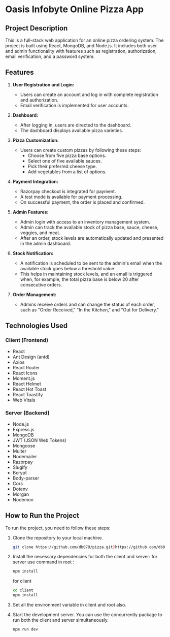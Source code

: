 # Oasis Infobyte Online Pizza App

## Project Description

This is a full-stack web application for an online pizza ordering system. The project is built using React, MongoDB, and Node.js. It includes both user and admin functionality with features such as registration, authorization, email verification, and a password system.

## Features

1. **User Registration and Login:**
   - Users can create an account and log in with complete registration and authorization.
   - Email verification is implemented for user accounts.

2. **Dashboard:**
   - After logging in, users are directed to the dashboard.
   - The dashboard displays available pizza varieties.

3. **Pizza Customization:**
   - Users can create custom pizzas by following these steps:
     - Choose from five pizza base options.
     - Select one of five available sauces.
     - Pick their preferred cheese type.
     - Add vegetables from a list of options.

4. **Payment Integration:**
   - Razorpay checkout is integrated for payment.
   - A test mode is available for payment processing.
   - On successful payment, the order is placed and confirmed.

5. **Admin Features:**
   - Admin login with access to an inventory management system.
   - Admin can track the available stock of pizza base, sauce, cheese, veggies, and meat.
   - After an order, stock levels are automatically updated and presented in the admin dashboard.

6. **Stock Notification:**
   - A notification is scheduled to be sent to the admin's email when the available stock goes below a threshold value.
   - This helps in maintaining stock levels, and an email is triggered when, for example, the total pizza base is below 20 after consecutive orders.

7. **Order Management:**
   - Admins receive orders and can change the status of each order, such as "Order Received," "In the Kitchen," and "Out for Delivery."

## Technologies Used

### Client (Frontend)

- React
- Ant Design (antd)
- Axios
- React Router
- React Icons
- Moment.js
- React Helmet
- React Hot Toast
- React Toastify
- Web Vitals

### Server (Backend)

- Node.js
- Express.js
- MongoDB
- JWT (JSON Web Tokens)
- Mongoose
- Multer
- Nodemailer
- Razorpay
- Slugify
- Bcrypt
- Body-parser
- Cors
- Dotenv
- Morgan
- Nodemon

## How to Run the Project

To run the project, you need to follow these steps:

1. Clone the repository to your local machine.

   ```bash
   git clone https://github.com/db079/pizza.git)https://github.com/db079/pizza.git
2. Install the necessary dependencies for both the client and server:
   for server use command in root :
   ```bash
   npm install
   ```
   for client
   ```bash
   cd client
   npm install
   ```
3. Set all the environment variable in client and root also.
4. Start the development server. You can use the concurrently package to run both the client and server simultaneously.
   ```bash
   npm run dev
   ```
   
   
